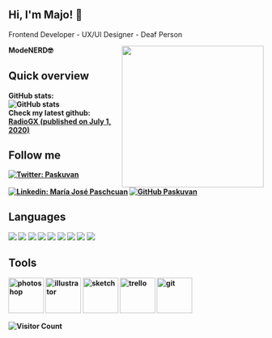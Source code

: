 <h2> Hi, I'm Majo! 🚀</h2>
<p>Frontend Developer - UX/UI Designer - Deaf Person </p>
<b>ModeNERD<b>🤓
 <img align='right' src="https://paskuvan.us/assets/images/character01.jpg" width="280" height="auto">

## Quick overview
GitHub stats:  
 ![GitHub stats](https://github-readme-stats.vercel.app/api?username=paskuvan&show_icons=true&theme=synthwave) <br>
Check my latest github: <a class="post" href="https://github.com/paskuvan/radiogx">RadioGX (published on July 1, 2020)</a>

## Follow me

[![Twitter: Paskuvan ](https://img.shields.io/twitter/follow/paskuvan?style=social)](https://twitter.com/paskuvan)
[![Linkedin: María José Paschcuan](https://img.shields.io/badge/-paskuvan-blue?style=flat-square&logo=Linkedin&logoColor=white&link=https://www.linkedin.com/in/paskuvan/)](https://www.linkedin.com/in/paskuvan/)
[![GitHub Paskuvan](https://img.shields.io/github/followers/paskuvan?label=follow&style=social)](https://github.com/paskuvan)

## Languages
<p align="left">
    <img src="https://img.shields.io/badge/HTML5-OK-orange?style=for-the-badge&logo=html5"/>
<img src="https://img.shields.io/badge/CSS3-OK-blue?style=for-the-badge&logo=css3"/>
<img src="https://img.shields.io/badge/Javascript-OK-yellow?style=for-the-badge&logo=javascript"/>
<img src="https://img.shields.io/badge/Jquery-OK-0769AD?style=for-the-badge&logo=jquery"/>
<img src="https://img.shields.io/badge/PHP-OK-777BB4?style=for-the-badge&logo=php"/>
<img src="https://img.shields.io/badge/Ruby-OK-CC342D?style=for-the-badge&logo=ruby"/>
<img src="https://img.shields.io/badge/RoR-OK-CC0000?style=for-the-badge&logo=rubyonrails"/>
<img src="https://img.shields.io/badge/Bootstrap-OK-563D7C?style=for-the-badge&logo=bootstrap"/>
<img src="https://img.shields.io/badge/Git-OK-F05032?style=for-the-badge&logo=git"/>
</p>

## Tools
<p align="left">
  <img src="https://www.vectorlogo.zone/logos/adobe_illustrator/adobe_illustrator-ar21.svg" alt="photoshop" width="70" />
  <img src="https://www.vectorlogo.zone/logos/sketchapp/sketchapp-ar21.svg" alt="illustrator" width="70"/> 
  <img src="https://www.vectorlogo.zone/logos/visualstudio_code/visualstudio_code-ar21.svg" alt="sketch" width="70" /> 
  <img src="https://www.vectorlogo.zone/logos/github/github-ar21.svg" alt="trello" width="70"/> 
  <img src="https://www.vectorlogo.zone/logos/trello/trello-ar21.svg" alt="git" width="70"/> 
 
</p>

![Visitor Count](https://profile-counter.glitch.me/paskuvan/count.svg)
